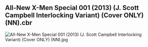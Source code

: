 ## All-New X-Men Special 001 (2013) (J. Scott Campbell Interlocking Variant) (Cover ONLY) (NN).cbr

![All-New X-Men Special 001 (2013) (J. Scott Campbell Interlocking Variant) (Cover ONLY) (NN).jpg](https://wx1.sinaimg.cn/large/6a9fdecaly1fr0r29b5v1j20zk1j14qp.jpg)
